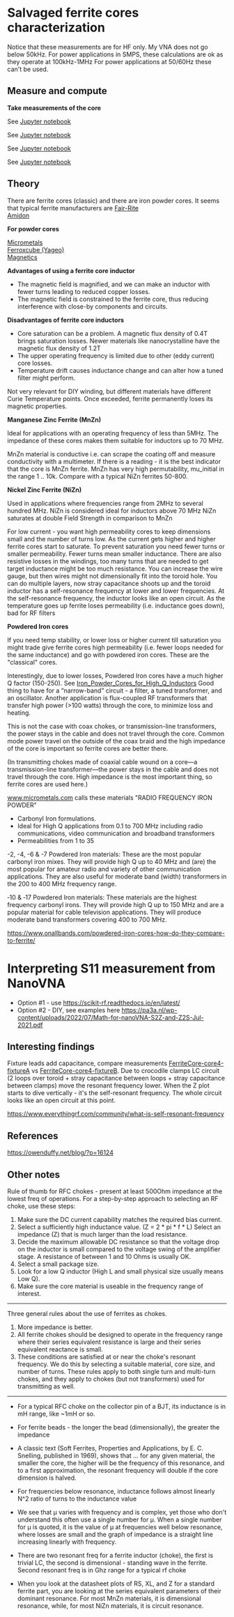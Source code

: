 # Salvaged ferrite cores characterization

Notice that these measurements are for HF only. My VNA does not go below 50kHz.
For power applications in SMPS, these calculations are ok as they operate at 100kHz-1MHz
For power applications at 50/60Hz these can't be used.

## Measure and compute

 **Take measurements of the core**

See [Jupyter notebook](FerriteCore-core4-fixtureA.ipynb)

See [Jupyter notebook](FerriteCore-core4-fixtureB.ipynb)

See [Jupyter notebook](FerriteCore-core5.ipynb)

See [Jupyter notebook](inductor-sweep.ipynb)

## Theory

There are ferrite cores (classic) and there are iron powder cores.
It seems that typical ferrite manufacturers are
[Fair-Rite](http://www.fair-rite.com)<br/>
[Amidon](http://www.amidoncorp.com)

**For powder cores**

[Micrometals](http://www.micrometals.com)<br/>
[Ferroxcube (Yageo)](http://www.yageo.com)<br/>
[Magnetics](http://www.mag-inc.com)


**Advantages of using a ferrite core inductor**

* The magnetic field is magnified, and we can make an inductor with fewer turns leading to reduced copper losses.
* The magnetic field is constrained to the ferrite core, thus reducing interference with close-by components and circuits.

**Disadvantages of ferrite core inductors**

* Core saturation can be a problem. A magnetic flux density of 0.4T brings saturation losses. Newer materials like nanocrystalline have the magnetic flux density of 1.2T 
* The upper operating frequency is limited due to other (eddy current) core losses.
* Temperature drift causes inductance change and can alter how a tuned filter might perform.

Not very relevant for DIY winding, but different materials have different Curie Temperature points. Once exceeded, ferrite permanently loses its magnetic properties.

**Manganese Zinc Ferrite (MnZn)**

Ideal for applications with an operating frequency of less than 5MHz. The impedance of these cores makes them suitable for inductors up to 70 MHz.

MnZn material is conductive i.e. can scrape the coating off and measure conductivity with a multimeter. If there is a reading - it is the best indicator that the core is MnZn ferrite.
MnZn has very high permutability, mu_initial in the range 1 .. 10k. Compare with a typical NiZn ferrites 50-800.

**Nickel Zinc Ferrite (NiZn)** 

Used in applications where frequencies range from 2MHz to several hundred MHz. NiZn is considered ideal for inductors above 70 MHz
NiZn saturates at double Field Strength in comparison to MnZn 


For low current - you want high permeability cores to keep dimensions small and the number of turns low. As the current gets higher and higher ferrite cores start to saturate. To prevent saturation you need fewer turns or smaller permeability. Fewer turns mean smaller inductance. There are also resistive losses in the windings, too many turns that are needed to get target inductance might be too much resistance. You can increase the wire gauge, but then wires might not dimensionally fit into the toroid hole. You can do multiple layers, now stray capacitance shoots up and the toroid inductor has a self-resonance frequency at lower and lower frequencies. At the self-resonance frequency, the inductor looks like an open circuit.
As the temperature goes up ferrite loses permeability (i.e. inductance goes down), bad for RF filters

**Powdered Iron cores**

If you need temp stability, or lower loss or higher current till saturation you might trade give ferrite cores high permeability (i.e. fewer loops needed for the same inductance) and go with powdered iron cores. These are the "classical" cores.

Interestingly, due to lower losses, Powdered Iron cores have a much higher Q factor (150-250). See [Iron_Powder_Cores_for_High_Q_Inductors](Iron_Powder_Cores_for_High_Q_Inductors.pdf)
Good thing to have for a “narrow-band” circuit - a filter, a tuned transformer, and an oscillator. Another application is flux-coupled RF transformers that transfer high power (>100 watts) through the core, to minimize loss and heating. 

This is not the case with coax chokes, or transmission-line transformers, the power stays in the cable and does not travel through the core. Common mode power travel on the outside of the coax braid and the high impedance of the core is important so ferrite cores are better there.

(In transmitting chokes made of coaxial cable wound on a core—a transmission-line transformer—the power stays in the cable and does not travel through the core. High impedance is the most important thing, so ferrite cores are used here.)


www.micrometals.com calls these materials "RADIO FREQUENCY IRON POWDER"

* Carbonyl Iron formulations.
* Ideal for High Q applications from 0.1 to 700 MHz including radio communications, video communication and broadband transformers
* Permeabilities from 1 to 35

-2, -4, -6 & -7 Powdered Iron materials: These are the most popular carbonyl iron mixes. They will provide high Q up to 40 MHz and (are) the most popular for amateur radio and variety of other communication applications. They are also useful for moderate band (width) transformers in the 200 to 400 MHz frequency range.

‐10 & ‐17 Powdered Iron materials: These materials are the highest frequency carbonyl irons. They will provide high Q up to 150 MHz and are a popular material for cable television applications. They will produce moderate band transformers covering 400 to 700 MHz.

https://www.onallbands.com/powdered-iron-cores-how-do-they-compare-to-ferrite/


# Interpreting S11 measurement from NanoVNA

* Option #1 - use https://scikit-rf.readthedocs.io/en/latest/
* Option #2 - DIY, see examples here https://pa3a.nl/wp-content/uploads/2022/07/Math-for-nanoVNA-S2Z-and-Z2S-Jul-2021.pdf


## Interesting findings

Fixture leads add capacitance, compare measurements [FerriteCore-core4-fixtureA](FerriteCore-core4-fixtureA.ipynb) vs [FerriteCore-core4-fixtureB](FerriteCore-core4-fixtureB.ipynb). Due to crocodile clamps LC circuit (2 loops over toroid + stray capacitance between loops + stray capacitance between clamps) move the resonant frequency lower. When the Z plot starts to dive vertically - it's the self-resonant frequency. The whole circuit looks like an open circuit at this point.





https://www.everythingrf.com/community/what-is-self-resonant-frequency



## References

https://owenduffy.net/blog/?p=16124


## Other notes

Rule of thumb for RFC chokes - present at least 500Ohm impedance at the lowest freq of operations. For a step-by-step approach to selecting an RF choke, use these steps:

1. Make sure the DC current capability matches the required bias current.
1. Select a sufficiently high inductance value. (Z = 2 * pi * f * L) Select an impedance (Z) that is much larger than the load resistance. 
1. Decide the maximum allowable DC resistance so that the voltage drop on the inductor is small compared to the voltage swing of the amplifier stage.  A resistance of between 1 and 10 Ohms is usually OK.
1. Select a small package size.
1. Look for a low Q inductor (High L and small physical size usually means Low Q).
1. Make sure the core material is useable in the frequency range of interest. 

---

Three general rules about the use of ferrites as chokes. 

1.  More impedance is better.
2.  All ferrite chokes should be designed to operate in the frequency range where their series equivalent resistance is large and their series equivalent reactance is small. 
3.  These conditions are satisfied at or near the choke's resonant frequency. We do this by selecting a suitable material, core size, and number of turns. These rules apply to both single turn and multi-turn chokes, and they apply to chokes (but not transformers) used for transmitting as well. 

--- 

* For a typical RFC choke on the collector pin of a BJT, its inductance is in mH range, like ~1mH or so.

* For ferrite beads - the longer the bead (dimensionally), the greater the impedance

* A classic text (Soft Ferrites, Properties and Applications, by E. C. Snelling, published in 1969), shows that 
... for any given material, the smaller the core, the higher will be the frequency of this resonance,
and to a first approximation, the resonant frequency will double if the core dimension is halved.

* For frequencies below resonance, inductance follows almost linearly N^2 ratio of turns to the inductance value

* We see that µ varies with frequency and is complex, yet those who don't understand this often use a single number for µ. When a single number for µ is quoted, it is
the value of µ at frequencies well below resonance, where losses are small and the graph of impedance is a straight line increasing linearly with frequency. 

* There are two resonant freq for a ferrite inductor (choke), the first is trivial LC, the second is dimensional - standing wave in the ferrite. Second resonant freq is in Ghz range for a typical rf choke

* When you look at the datasheet plots of RS, XL, and Z for a standard ferrite part, you are looking at the series equivalent parameters of their
dominant resonance. For most MnZn materials, it is dimensional resonance, while, for most NiZn materials, it is circuit resonance. 


